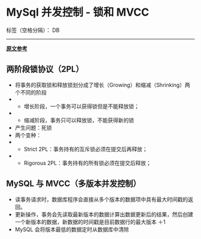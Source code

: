 # MySql 并发控制 - 锁和 MVCC

标签（空格分隔）： DB

---

**[原文参考](https://draveness.me/tag/mysql/)**

## 两阶段锁协议（2PL）
- 将事务的获取锁和释放锁划分成了增长（Growing）和缩减（Shrinking）两个不同的阶段
- - 增长阶段，一个事务可以获得锁但是不能释放锁；
- - 缩减阶段，事务只可以释放锁，不能获得新的锁
- 产生问题：死锁
- 两个变种：
- - Strict 2PL：事务持有的互斥锁必须在提交后再释放；
- - Rigorous 2PL：事务持有的所有锁必须在提交后释放；

## MySQL 与 MVCC（多版本并发控制）
- 读事务请求时，数据库程序会直接从多个版本的数据项中具有最大时间戳的返回。
- 更新操作，事务会先读取最新版本的数据计算出数据更新后的结果，然后创建一个新版本的数据，新数据的时间戳是目前数据行的最大版本 ＋1
- MySQL 会将版本最低的数据定时从数据库中清除





